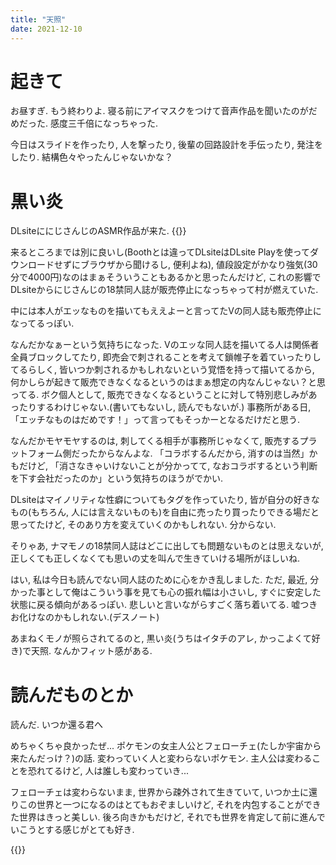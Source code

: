 ```yaml
---
title: "天照"
date: 2021-12-10
---
```



# 起きて
お昼すぎ. もう終わりよ. 寝る前にアイマスクをつけて音声作品を聞いたのがだめだった. 感度三千倍になっちゃった.

今日はスライドを作ったり, 人を撃ったり, 後輩の回路設計を手伝ったり, 発注をしたり. 結構色々やったんじゃないかな？

# 黒い炎
DLsiteににじさんじのASMR作品が来た.
{{<tweet user="dango_bot" id="1468505630453506049">}}

来るところまでは別に良いし(Boothとは違ってDLsiteはDLsite Playを使ってダウンロードせずにブラウザから聞けるし, 便利よね), 値段設定がかなり強気(30分で4000円)なのはまぁそういうこともあるかと思ったんだけど, これの影響でDLsiteからにじさんじの18禁同人誌が販売停止になっちゃって村が燃えていた.

中には本人がエッなものを描いてもええよーと言ってたVの同人誌も販売停止になってるっぽい.

なんだかなぁーという気持ちになった. Vのエッな同人誌を描いてる人は関係者全員ブロックしてたり, 即売会で刺されることを考えて鎖帷子を着ていったりしてるらしく, 皆いつか刺されるかもしれないという覚悟を持って描いてるから, 何かしらが起きて販売できなくなるというのはまぁ想定の内なんじゃない？と思ってる. ボク個人として, 販売できなくなるということに対して特別悲しみがあったりするわけじゃない.(書いてもないし, 読んでもないが.) 事務所がある日, 「エッチなものはだめです！」って言ってもそっかーとなるだけだと思う.

なんだかモヤモヤするのは, 刺してくる相手が事務所じゃなくて, 販売するプラットフォーム側だったからなんよな. 「コラボするんだから, 消すのは当然」かもだけど, 「消さなきゃいけないことが分かってて, なおコラボするという判断を下す会社だったのか」という気持ちのほうがでかい.

DLsiteはマイノリティな性癖についてもタグを作っていたり, 皆が自分の好きなもの(もちろん, 人には言えないものも)を自由に売ったり買ったりできる場だと思ってたけど, そのあり方を変えていくのかもしれない. 分からない.

そりゃあ, ナマモノの18禁同人誌はどこに出しても問題ないものとは思えないが, 正しくても正しくなくても思いの丈を叫んで生きていける場所がほしいね.

はい, 私は今日も読んでない同人誌のために心をかき乱しました. ただ, 最近, 分かった事として俺はこういう事を見ても心の振れ幅は小さいし, すぐに安定した状態に戻る傾向があるっぽい. 悲しいと言いながらすごく落ち着いてる. 嘘つきお化けなのかもしれない.(デスノート)

あまねくモノが照らされてるのと, 黒い炎(うちはイタチのアレ, かっこよくて好き)で天照. なんかフィット感がある.

# 読んだものとか
読んだ. いつか還る君へ

めちゃくちゃ良かったぜ... ポケモンの女主人公とフェローチェ(たしか宇宙から来たんだっけ？)の話. 変わっていく人と変わらないポケモン. 主人公は変わることを恐れてるけど, 人は誰しも変わっていき...

フェローチェは変わらないまま, 世界から疎外されて生きていて, いつか土に還りこの世界と一つになるのはとてもおぞましいけど, それを内包することができた世界はきっと美しい. 後ろ向きかもだけど, それでも世界を肯定して前に進んでいこうとする感じがとても好き.


{{<tweet user="dango_bot" id="1469246018873360388">}}